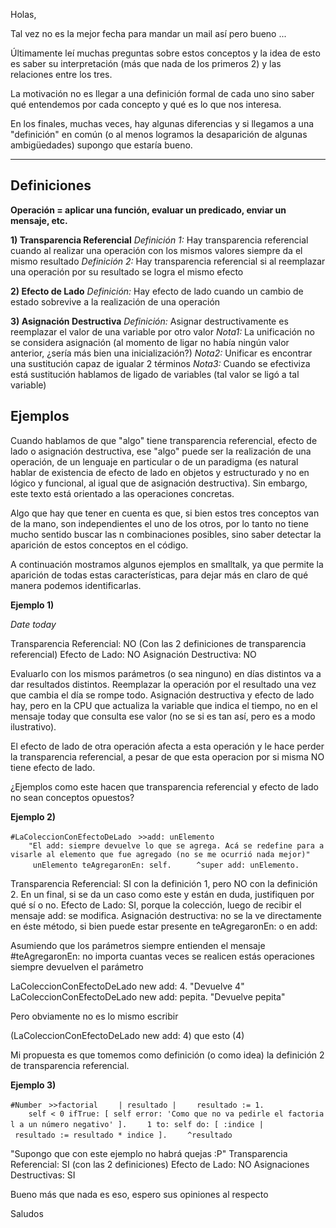 Holas,

Tal vez no es la mejor fecha para mandar un mail así pero bueno ...

Últimamente leí muchas preguntas sobre estos conceptos y la idea de esto es saber su interpretación (más que nada de los primeros 2) y las relaciones entre los tres.

La motivación no es llegar a una definición formal de cada uno sino saber qué entendemos por cada concepto y qué es lo que nos interesa.

En los finales, muchas veces, hay algunas diferencias y si llegamos a una "definición" en común (o al menos logramos la desaparición de algunas ambigüedades) supongo que estaría bueno.

------------------------------------------------------------------------

Definiciones
------------

**Operación = aplicar una función, evaluar un predicado, enviar un mensaje, etc.**

**1) Transparencia Referencial** *Definición 1:* Hay transparencia referencial cuando al realizar una operación con los mismos valores siempre da el mismo resultado *Definición 2:* Hay transparencia referencial si al reemplazar una operación por su resultado se logra el mismo efecto

**2) Efecto de Lado** *Definición:* Hay efecto de lado cuando un cambio de estado sobrevive a la realización de una operación

**3) Asignación Destructiva** *Definición:* Asignar destructivamente es reemplazar el valor de una variable por otro valor *Nota1:* La unificación no se considera asignación (al momento de ligar no había ningún valor anterior, ¿sería más bien una inicialización?) *Nota2:* Unificar es encontrar una sustitución capaz de igualar 2 términos *Nota3:* Cuando se efectiviza está sustitución hablamos de ligado de variables (tal valor se ligó a tal variable)

Ejemplos
--------

Cuando hablamos de que "algo" tiene transparencia referencial, efecto de lado o asignación destructiva, ese "algo" puede ser la realización de una operación, de un lenguaje en particular o de un paradigma (es natural hablar de existencia de efecto de lado en objetos y estructurado y no en lógico y funcional, al igual que de asignación destructiva). Sin embargo, este texto está orientado a las operaciones concretas.

Algo que hay que tener en cuenta es que, si bien estos tres conceptos van de la mano, son independientes el uno de los otros, por lo tanto no tiene mucho sentido buscar las n combinaciones posibles, sino saber detectar la aparición de estos conceptos en el código.

A continuación mostramos algunos ejemplos en smalltalk, ya que permite la aparición de todas estas características, para dejar más en claro de qué manera podemos identificarlas.

**Ejemplo 1)**

*Date today*

Transparencia Referencial: NO (Con las 2 definiciones de transparencia referencial) Efecto de Lado: NO Asignación Destructiva: NO

Evaluarlo con los mismos parámetros (o sea ninguno) en días distintos va a dar resultados distintos. Reemplazar la operación por el resultado una vez que cambia el día se rompe todo. Asignación destructiva y efecto de lado hay, pero en la CPU que actualiza la variable que indica el tiempo, no en el mensaje today que consulta ese valor (no se si es tan así, pero es a modo ilustrativo).

El efecto de lado de otra operación afecta a esta operación y le hace perder la transparencia referencial, a pesar de que esta operacion por si misma NO tiene efecto de lado.

¿Ejemplos como este hacen que transparencia referencial y efecto de lado no sean conceptos opuestos?

**Ejemplo 2)**

`#LaColeccionConEfectoDeLado`
` >>add: unElemento`
`    "El add: siempre devuelve lo que se agrega. Acá se redefine para avisarle al elemento que fue agregado (no se me ocurrió nada mejor)"`
`     unElemento teAgregaronEn: self.`
`     ^super add: unElemento.`

Transparencia Referencial: SI con la definición 1, pero NO con la definición 2. En un final, si se da un caso como este y están en duda, justifiquen por qué sí o no. Efecto de Lado: SI, porque la colección, luego de recibir el mensaje add: se modifica. Asignación destructiva: no se la ve directamente en éste método, si bien puede estar presente en teAgregaronEn: o en add:

Asumiendo que los parámetros siempre entienden el mensaje \#teAgregaronEn: no importa cuantas veces se realicen estás operaciones siempre devuelven el parámetro

LaColeccionConEfectoDeLado new add: 4. "Devuelve 4" LaColeccionConEfectoDeLado new add: pepita. "Devuelve pepita"

Pero obviamente no es lo mismo escribir

(LaColeccionConEfectoDeLado new add: 4) que esto (4)

Mi propuesta es que tomemos como definición (o como idea) la definición 2 de transparencia referencial.

**Ejemplo 3)**

`#Number`
` >>factorial`
`    | resultado |`
`    resultado := 1.`
`    self < 0 ifTrue: [ self error: 'Como que no va pedirle el factorial a un número negativo' ].`
`    1 to: self do: [ :indice | resultado := resultado * indice ].`
`    ^resultado`

"Supongo que con este ejemplo no habrá quejas :P" Transparencia Referencial: SI (con las 2 definiciones) Efecto de Lado: NO Asignaciones Destructivas: SI

Bueno más que nada es eso, espero sus opiniones al respecto

Saludos
